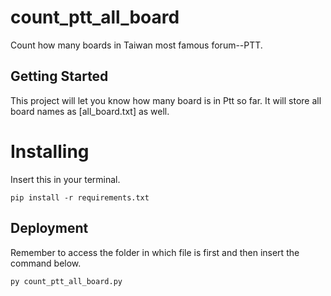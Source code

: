 # count_ptt_all_board
Count how many boards in Taiwan most famous forum--PTT.

## Getting Started
This project will let you know how many board is in Ptt so far. It will store all board names as [all_board.txt] as well.

# Installing
Insert this in your terminal.
```
pip install -r requirements.txt
```

## Deployment
Remember to access the folder in which file is first and then insert the command below.
```
py count_ptt_all_board.py
```
